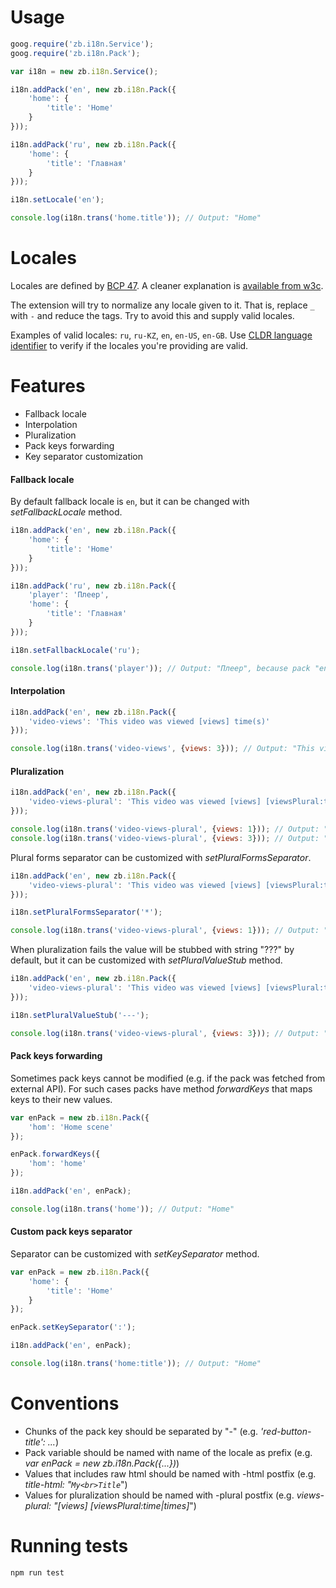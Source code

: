 # Usage

```JavaScript
goog.require('zb.i18n.Service');
goog.require('zb.i18n.Pack');

var i18n = new zb.i18n.Service();

i18n.addPack('en', new zb.i18n.Pack({
	'home': {
		'title': 'Home'
	}
}));

i18n.addPack('ru', new zb.i18n.Pack({
	'home': {
		'title': 'Главная'
	}
}));

i18n.setLocale('en');

console.log(i18n.trans('home.title')); // Output: "Home"
```

# Locales
Locales are defined by [BCP 47](https://tools.ietf.org/html/bcp47). A cleaner explanation is [available from w3c](https://www.w3.org/International/articles/language-tags/
).

The extension will try to normalize any locale given to it. That is, replace `_` with `-` and reduce the tags. Try to avoid this and supply valid locales.

Examples of valid locales: `ru`, `ru-KZ`, `en`, `en-US`, `en-GB`. Use [CLDR language identifier](http://unicode.org/cldr/utility/languageid.jsp) to verify if the locales you're providing are valid.


# Features

- Fallback locale
- Interpolation
- Pluralization
- Pack keys forwarding
- Key separator customization

#### Fallback locale

By default fallback locale is `en`, but it can be changed with *setFallbackLocale* method.

```JavaScript
i18n.addPack('en', new zb.i18n.Pack({
	'home': {
		'title': 'Home'
	}
}));

i18n.addPack('ru', new zb.i18n.Pack({
	'player': 'Плеер',
	'home': {
		'title': 'Главная'
	}
}));

i18n.setFallbackLocale('ru');

console.log(i18n.trans('player')); // Output: "Плеер", because pack "en" has no key "player" and "ru" is its fallback locale.
```

#### Interpolation

```JavaScript
i18n.addPack('en', new zb.i18n.Pack({
	'video-views': 'This video was viewed [views] time(s)'
}));

console.log(i18n.trans('video-views', {views: 3})); // Output: "This video was viewed 3 time(s)"
```

#### Pluralization

```JavaScript
i18n.addPack('en', new zb.i18n.Pack({
	'video-views-plural': 'This video was viewed [views] [viewsPlural:time|times]'
}));

console.log(i18n.trans('video-views-plural', {views: 1})); // Output: "This video was viewed 1 time"
console.log(i18n.trans('video-views-plural', {views: 3})); // Output: "This video was viewed 3 times"
```

Plural forms separator can be customized with *setPluralFormsSeparator*.

```JavaScript
i18n.addPack('en', new zb.i18n.Pack({
	'video-views-plural': 'This video was viewed [views] [viewsPlural:time*times]'
}));

i18n.setPluralFormsSeparator('*');

console.log(i18n.trans('video-views-plural', {views: 1})); // Output: "This video was viewed 1 time"
```

When pluralization fails the value will be stubbed with string "???" by default, but it can be customized with *setPluralValueStub* method.

```JavaScript
i18n.addPack('en', new zb.i18n.Pack({
	'video-views-plural': 'This video was viewed [views] [viewsPlural:time]'
}));

i18n.setPluralValueStub('---');

console.log(i18n.trans('video-views-plural', {views: 3})); // Output: "This video was viewed 1 ---"
```

#### Pack keys forwarding

Sometimes pack keys cannot be modified (e.g. if the pack was fetched from external API). For such cases packs have method *forwardKeys* that maps keys to their new values.

```JavaScript
var enPack = new zb.i18n.Pack({
	'hom': 'Home scene'
});

enPack.forwardKeys({
	'hom': 'home'
});

i18n.addPack('en', enPack);

console.log(i18n.trans('home')); // Output: "Home"
```

#### Custom pack keys separator

Separator can be customized with *setKeySeparator*  method.

```JavaScript
var enPack = new zb.i18n.Pack({
	'home': {
		'title': 'Home'
	}
});

enPack.setKeySeparator(':');

i18n.addPack('en', enPack);

console.log(i18n.trans('home:title')); // Output: "Home"
```

# Conventions

- Chunks of the pack key should be separated by "-" (e.g. *'red-button-title': ...*)
- Pack variable should be named with name of the locale as prefix (e.g. *var enPack = new zb.i18n.Pack({...})*)
- Values that includes raw html should be named with -html postfix (e.g. *title-html: "```My<br>Title```*")
- Values for pluralization should be named with -plural postfix (e.g. *views-plural: "[views] [viewsPlural:time|times]*")

# Running tests

```
npm run test
```
